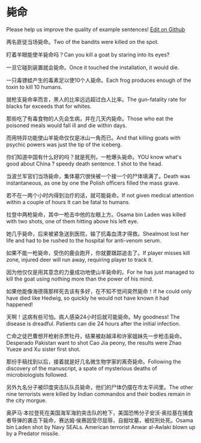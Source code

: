 # 毙命

Please help us improve the quality of example sentences! [Edit on Github](https://github.com/jiyushe/jiyu-example-sentence-source/blob/main/chinese/biming.md)

<p><span class="chinese">两名匪徒当场毙命。</span><span class="english">Two of the bandits were killed on the spot.</span></p>

<p><span class="chinese">盯着羊眼能使羊毙命吗？</span><span class="english">Can you kill a goat by staring into its eyes?</span></p>

<p><span class="chinese">一旦它碰到装置就会毙命。</span><span class="english">Once it touched the installation, it would die.</span></p>

<p><span class="chinese">一只毒镖蛙产生的毒素足以使10个人毙命。</span><span class="english">Each frog produces enough of the toxin to kill 10 humans.</span></p>

<p><span class="chinese">就枪支毙命率而言，黑人的比率远远超过白人比率。</span><span class="english">The gun-fatality rate for blacks far exceeds that for whites.</span></p>

<p><span class="chinese">那些吃了有毒食物的人先会生病，并在几天内毙命。</span><span class="english">Those who eat the poisoned meals would fall ill and die within days.</span></p>

<p><span class="chinese">而用特异功能使山羊毙命仅仅是冰山一角而已。</span><span class="english">And that killing goats with psychic powers was just the tip of the iceberg.</span></p>

<p><span class="chinese">你们知道中国有什么好的吗？就是死刑，一枪爆头毙命。</span><span class="english">YOU know what's good about China ? speedy death sentence. 1 shot to the head.</span></p>

<p><span class="chinese">当波兰军官们当场毙命，集体墓穴很快被一个接一个的尸体填满了。</span><span class="english">Death was instantaneous, as one by one the Polish officers filled the mass grave.</span></p>

<p><span class="chinese">若不在一两个小时内得到治疗的话，就可能毙命。</span><span class="english">If not given medical attention within a couple of hours It can be fatal to humans.</span></p>

<p><span class="chinese">拉登中两枪毙命，其中一枪击中他的左眼上方。</span><span class="english">Osama bin Laden was killed with two shots, one of them hitting above his left eye.</span></p>

<p><span class="chinese">她几乎毙命，后来被紧急送到医院，输了抗毒血清才得救。</span><span class="english">Shealmost lost her life and had to be rushed to the hospital for anti-venom serum.</span></p>

<p><span class="chinese">如果不能一枪毙命，受伤的鹿会跑开，你就要跟踪追击了。</span><span class="english">If player misses kill zone, injured deer will run away, requiring player to track it.</span></p>

<p><span class="chinese">因为他仅仅是用其意念的力量成功地使山羊毙命的。</span><span class="english">For he has just managed to kill the goat using nothing more than the power of his mind.</span></p>

<p><span class="chinese">如果他能像海德薇那样死去该有多好，在不知不觉间突然毙命！</span><span class="english">If he could only have died like Hedwig, so quickly he would not have known it had happened!</span></p>

<p><span class="chinese">天啊！这病有些可怕。病人感染24小时后就可能毙命。</span><span class="english">My goodness! The disease is dreadful. Patients can die 24 hours after the initial infection.</span></p>

<p><span class="chinese">亡命之徒巴曹想开枪射杀贾牡丹，结果被赵越泽和许家姐妹先一步枪击毙命。</span><span class="english">Desperado Pakistan want to shot Cao Jia peony, the results were Zhao Yueze and Xu sister first shot.</span></p>

<p><span class="chinese">那份手稿找到以后，接着就是好几名微生物学家的离奇毙命。</span><span class="english">Following the discovery of the manuscript, a spate of mysterious deaths of microbiologists followed.</span></p>

<p><span class="chinese">另外九名分子被印度突击队队员毙命，他们的尸体仍摆在市太平间里。</span><span class="english">The other nine terrorists were killed by Indian commandos and their bodies remain in the city morgue.</span></p>

<p><span class="chinese">奥萨马·本拉登死在美国海军海豹突击队的枪下，美国恐怖分子安沃·奥拉基在捕食者导弹的袭击下毙命，赛达姆·侯赛因受尽屈辱，自掘坟墓，被绞刑处死。</span><span class="english">Osama bin Laden shot by Navy SEALs. American terrorist Anwar al-Awlaki blown up by a Predator missile.</span></p>

